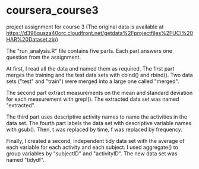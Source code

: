 # coursera_course3
project assignment for course 3
(The original data is available at https://d396qusza40orc.cloudfront.net/getdata%2Fprojectfiles%2FUCI%20HAR%20Dataset.zip)

The "run_analysis.R" file contains five parts. Each part answers one question from the assignment.

At first, I read all the data and named them as required. 
The first part merges the training and the test data sets with cbind() and rbind().
Two data sets ("test" and "train") were merged into a large one called "merged". 

The second part extract measurements on the mean and standard deviation for each measurement with grepl().
The extracted data set was named "extracted".

The third part uses descriptive activity names to name the activities in the data set.
The fourth part labels the data set with descriptive variable names with gsub(). Then, t was replaced by time, f was replaced by frequency.

Finally, I created a second, independent tidy data set with the average of each variable for each activity and each subject. 
I used aggregate() to group variables by "subjectID" and "activityID". 
The new data set was named "tidydf".
